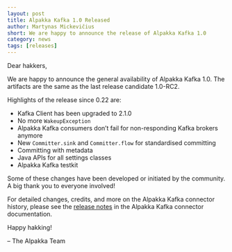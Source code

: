 ```yaml
---
layout: post
title: Alpakka Kafka 1.0 Released
author: Martynas Mickevičius
short: We are happy to announce the release of Alpakka Kafka 1.0
category: news
tags: [releases]
---
```


Dear hakkers,

We are happy to announce the general availability of Alpakka Kafka 1.0. The artifacts are the same as the last release candidate 1.0-RC2.

Highlights of the release since 0.22 are:

* Kafka Client has been upgraded to 2.1.0
* No more `WakeupException`
* Alpakka Kafka consumers don’t fail for non-responding Kafka brokers anymore
* New `Committer.sink` and `Committer.flow` for standardised committing
* Committing with metadata
* Java APIs for all settings classes
* Alpakka Kafka testkit

Some of these changes have been developed or initiated by the community. A big thank you to everyone involved!

For detailed changes, credits, and more on the Alpakka Kafka connector history, please see the [release notes](https://doc.akka.io/docs/alpakka-kafka/current/release-notes/1.0.html) in the Alpakka Kafka connector documentation.

Happy hakking!

– The Alpakka Team
